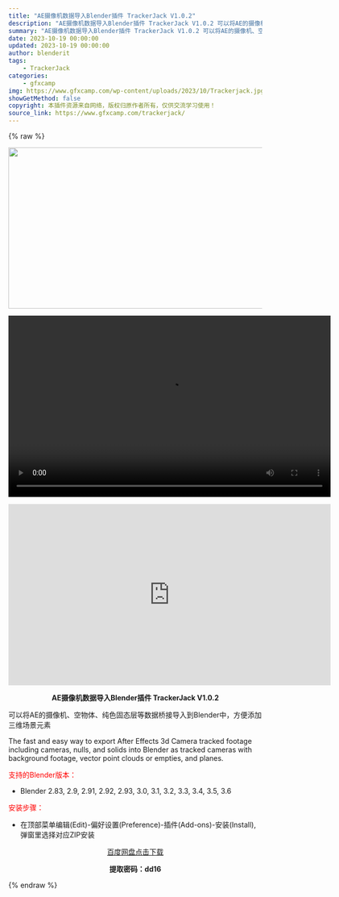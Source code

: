 ```yaml
---
title: "AE摄像机数据导入Blender插件 TrackerJack V1.0.2"
description: "AE摄像机数据导入Blender插件 TrackerJack V1.0.2 可以将AE的摄像机、空物体、纯色固态层等数据桥接导入到Blender中，方便添加三维场景元素 The fast and ea..."
summary: "AE摄像机数据导入Blender插件 TrackerJack V1.0.2 可以将AE的摄像机、空物体、纯色固态层等数据桥接导入到Blender中，方便添加三维场景元素 The fast and ea..."
date: 2023-10-19 00:00:00
updated: 2023-10-19 00:00:00
author: blenderit
tags: 
    - TrackerJack
categories:
    - gfxcamp
img: https://www.gfxcamp.com/wp-content/uploads/2023/10/Trackerjack.jpg
showGetMethod: false
copyright: 本插件资源来自网络，版权归原作者所有，仅供交流学习使用！
source_link: https://www.gfxcamp.com/trackerjack/
---
```


{% raw %}
<div><p><img decoding="async" class="aligncenter size-full wp-image-115714" src="https://www.gfxcamp.com/wp-content/uploads/2023/10/Trackerjack.jpg" data-src="https://www.gfxcamp.com/wp-content/uploads/2023/10/Trackerjack.jpg" alt="" width="640" height="320" data-srcset="https://www.gfxcamp.com/wp-content/uploads/2023/10/Trackerjack.jpg 640w, https://www.gfxcamp.com/wp-content/uploads/2023/10/Trackerjack-150x75.jpg 150w" data-sizes="(max-width: 640px) 100vw, 640px"><br>
</p><center><div style="width: 640px;" class="wp-video"><!--[if lt IE 9]><script>document.createElement('video');</script><![endif]-->
<video class="wp-video-shortcode" id="video-115713-1" width="640" height="360" preload="true" controls="controls"><source type="video/mp4" src="http://cloud.video.taobao.com/play/u/null/p/1/e/6/t/1/432587653717.mp4?_=1"></source><a href="http://cloud.video.taobao.com/play/u/null/p/1/e/6/t/1/432587653717.mp4">http://cloud.video.taobao.com/play/u/null/p/1/e/6/t/1/432587653717.mp4</a></video></div></center><p style="text-align: center;"><iframe loading="lazy" src="https://player.youku.com/embed/XNjEwOTc1Njk0NA==" width="640" height="360" frameborder="0" allowfullscreen="allowfullscreen" data-mce-fragment="1"></iframe></p><p style="text-align: center;"><strong>AE摄像机数据导入Blender插件 TrackerJack V1.0.2</strong></p><p>可以将AE的摄像机、空物体、纯色固态层等数据桥接导入到Blender中，方便添加三维场景元素</p><p>The fast and easy way to export After Effects 3d Camera tracked footage including cameras, nulls, and solids into Blender as tracked cameras with background footage, vector point clouds or empties, and planes.</p><p style="text-align: left;"><span style="color: #ff0000;">支持的Blender版本：</span></p><ul>
<li style="text-align: left;">Blender 2.83, 2.9, 2.91, 2.92, 2.93, 3.0, 3.1, 3.2, 3.3, 3.4, 3.5, 3.6</li>
</ul><p style="text-align: left;"><span style="color: #ff0000;">安装步骤：</span></p><ul>
<li>在顶部菜单编辑(Edit)-偏好设置(Preference)-插件(Add-ons)-安装(Install),弹窗里选择对应ZIP安装</li>
</ul><p style="text-align: center;"><a class="maxbutton-3 maxbutton maxbutton-baidu" target="_blank" rel="noopener" href="https://pan.baidu.com/s/1fWSQG7DAGvnn8hYNGrEWXQ?pwd=dd16"><span class="mb-text">百度网盘点击下载</span></a></p><p style="text-align: center;"><strong>提取密码：dd16</strong></p></div>
<div style="display: none">gfxcamp</div>
{% endraw %}